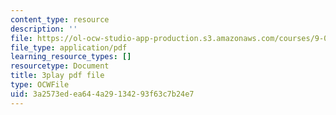 ```yaml
---
content_type: resource
description: ''
file: https://ol-ocw-studio-app-production.s3.amazonaws.com/courses/9-00sc-introduction-to-psychology-fall-2011/3a2573edea644a29134293f63c7b24e7_z9XQpjNgeBI.pdf
file_type: application/pdf
learning_resource_types: []
resourcetype: Document
title: 3play pdf file
type: OCWFile
uid: 3a2573ed-ea64-4a29-1342-93f63c7b24e7
---
```

